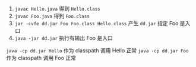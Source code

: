1. `javac Hello.java` 得到 `Hello.class`
1. `javac Foo.java` 得到 `Foo.class`
2. `jar -cvfe dd.jar Foo Foo.class Hello.class` 产生 `dd.jar` 指定 Foo 是入口
3. `java -jar dd.jar` 执行有输出 Foo 是入口

`java -cp dd.jar Hello` 作为 classpath 调用 Hello 正常
`java -cp dd.jar Foo` 作为 classpath 调用 Foo 正常
